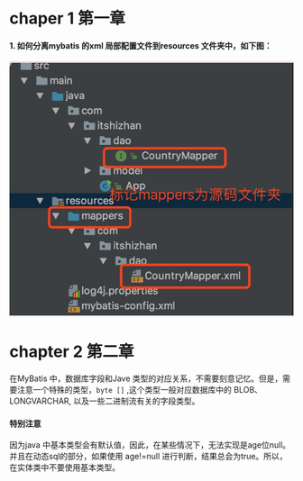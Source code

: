# chaper 1 第一章

#### 1. 如何分离mybatis 的xml 局部配置文件到resources 文件夹中，如下图：

![image-20181016012643131](./assets/image-20181016012643131.png)



# chapter 2 第二章



在MyBatis 中，数据库字段和Jave 类型的对应关系，不需要刻意记忆。但是，需要注意一个特殊的类型，`byte []`  ,这个类型一般对应数据库中的 BLOB、LONGVARCHAR, 以及一些二进制流有关的字段类型。



#### 特别注意

因为java 中基本类型会有默认值，因此，在某些情况下，无法实现是age位null。并且在动态sql的部分，如果使用 age!=null  进行判断，结果总会为true。所以，在实体类中不要使用基本类型。
